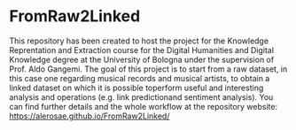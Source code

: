 # FromRaw2Linked
This repository has been created to host the project for the Knowledge Reprentation and Extraction course for the Digital Humanities and Digital Knowledge degree at the University of Bologna under the supervision of Prof. Aldo Gangemi.
The goal of this project is to start from a raw dataset, in this case one regarding musical records and musical artists, to obtain a linked dataset on which it is possible toperform useful and interesting analysis and operations (e.g. link predictionand sentiment analysis). You can find further details and the whole workflow at the repository website: https://alerosae.github.io/FromRaw2Linked/
